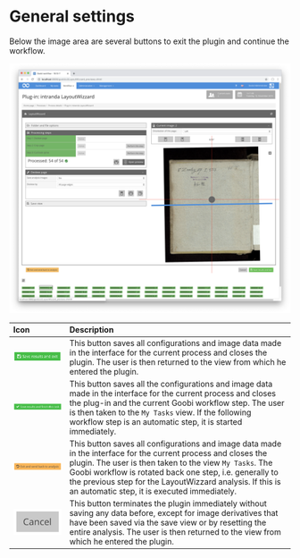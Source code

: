# General settings

Below the image area are several buttons to exit the plugin and continue the workflow.

![Buttons for exiting the plugin below the image display](../../../../.gitbook/assets/layoutwizzard_04.png)

<table>
  <thead>
    <tr>
      <th style="text-align:left">Icon</th>
      <th style="text-align:left">Description</th>
    </tr>
  </thead>
  <tbody>
    <tr>
      <td style="text-align:left">
        <img src="../../../../.gitbook/assets/layoutwizzard_51.png" alt/>
      </td>
      <td style="text-align:left">This button saves all configurations and image data made in the interface
        for the current process and closes the plugin. The user is then returned
        to the view from which he entered the plugin.</td>
    </tr>
    <tr>
      <td style="text-align:left">
        <p></p>
        <p>
          <img src="../../../../.gitbook/assets/layoutwizzard_49.png" alt/>
        </p>
      </td>
      <td style="text-align:left">This button saves all the configurations and image data made in the interface
        for the current process and closes the plug-in and the current Goobi workflow
        step. The user is then taken to the <code>My Tasks</code> view. If the following
        workflow step is an automatic step, it is started immediately.</td>
    </tr>
    <tr>
      <td style="text-align:left">
        <img src="../../../../.gitbook/assets/layoutwizzard_50.png" alt/>
      </td>
      <td style="text-align:left">This button saves all configurations and image data made in the interface
        for the current process and closes the plugin. The user is then taken to
        the view <code>My Tasks</code>. The Goobi workflow is rotated back one step,
        i.e. generally to the previous step for the LayoutWizzard analysis. If
        this is an automatic step, it is executed immediately.</td>
    </tr>
    <tr>
      <td style="text-align:left">
        <img src="../../../../.gitbook/assets/layoutwizzard_52.png" alt/>
      </td>
      <td style="text-align:left">This button terminates the plugin immediately without saving any data
        before, except for image derivatives that have been saved via the save
        view or by resetting the entire analysis. The user is then returned to
        the view from which he entered the plugin.</td>
    </tr>
  </tbody>
</table>

